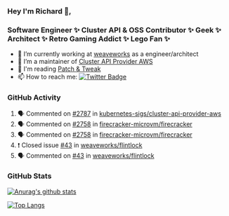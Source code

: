 ### Hey I'm Richard 👋, 

<h3 align="left">Software Engineer ✨ Cluster API & OSS Contributor ✨ Geek ✨ Architect ✨ Retro Gaming Addict ✨ Lego Fan ✨</h3>

- 🔭 I’m currently working at [weaveworks](https://github.com/weaveworks) as a engineer/architect
- 👯 I’m a maintainer of [Cluster API Provider AWS](https://github.com/kubernetes-sigs/cluster-api-provider-aws)
- 💬 I'm reading [Patch & Tweak](https://bjooks.com/products/patch-tweak-exploring-modular-synthesis)
- 📫 How to reach me: [![Twitter Badge](https://img.shields.io/badge/-@fruit_case-00acee?style=flat&logo=Twitter&logoColor=white)](https://twitter.com/intent/follow?screen_name=fruit_case "Follow on Twitter")

### GitHub Activity 

<!--START_SECTION:activity-->
1. 🗣 Commented on [#2787](https://github.com/kubernetes-sigs/cluster-api-provider-aws/issues/2787) in [kubernetes-sigs/cluster-api-provider-aws](https://github.com/kubernetes-sigs/cluster-api-provider-aws)
2. 🗣 Commented on [#2758](https://github.com/firecracker-microvm/firecracker/issues/2758) in [firecracker-microvm/firecracker](https://github.com/firecracker-microvm/firecracker)
3. 🗣 Commented on [#2758](https://github.com/firecracker-microvm/firecracker/issues/2758) in [firecracker-microvm/firecracker](https://github.com/firecracker-microvm/firecracker)
4. ❗️ Closed issue [#43](https://github.com/weaveworks/flintlock/issues/43) in [weaveworks/flintlock](https://github.com/weaveworks/flintlock)
5. 🗣 Commented on [#43](https://github.com/weaveworks/flintlock/issues/43) in [weaveworks/flintlock](https://github.com/weaveworks/flintlock)
<!--END_SECTION:activity-->

### GitHub Stats

[![Anurag's github stats](https://github-readme-stats.vercel.app/api?username=richardcase&count_private=true&show_icons=true)](https://github.com/anuraghazra/github-readme-stats)

[![Top Langs](https://github-readme-stats.vercel.app/api/top-langs/?username=richardcase&hide=html&layout=compact)](https://github.com/anuraghazra/github-readme-stats)
